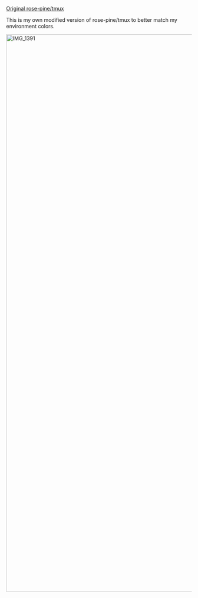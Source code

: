 [Original rose-pine/tmux](https://github.com/rose-pine/tmux)

This is my own modified version of rose-pine/tmux to better match my environment colors.

<img width="1512" alt="IMG_1391" src="https://github.com/user-attachments/assets/6bfd4712-a121-40f2-8b09-2dea8cbc2239" />
